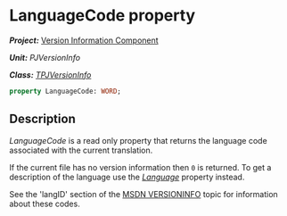 # LanguageCode property

***Project:*** [Version Information Component](../API.md)

***Unit:*** _PJVersionInfo_

***Class:*** [_TPJVersionInfo_](./TPJVersionInfo.md)

```pascal
property LanguageCode: WORD;
```

## Description

_LanguageCode_ is a read only property that returns the language code associated with the current translation.

If the current file has no version information then `0` is returned. To get a description of the language use the [_Language_](./TPJVersionInfo-Language.md) property instead.

See the 'langID' section of the [MSDN VERSIONINFO](http://msdn.microsoft.com/en-us/library/aa381058) topic for information about these codes.
